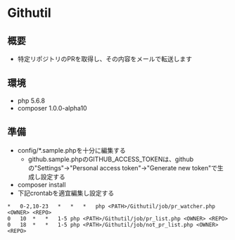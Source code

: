 # Githutil

## 概要

* 特定リポジトリのPRを取得し、その内容をメールで転送します

## 環境

* php 5.6.8
* composer 1.0.0-alpha10

## 準備

* config/\*.sample.phpを十分に編集する
	* github.sample.phpのGITHUB_ACCESS_TOKENは、githubの"Settings"->"Personal access token"->"Generate new token"で生成し設定する
* composer install
* 下記crontabを適宜編集し設定する

```crontab
*	0-2,10-23	*	*	*	php <PATH>/Githutil/job/pr_watcher.php <OWNER> <REPO>
0	10	*	*	1-5	php <PATH>/Githutil/job/pr_list.php <OWNER> <REPO>
0	18	*	*	1-5	php <PATH>/Githutil/job/not_pr_list.php <OWNER> <REPO>
```
